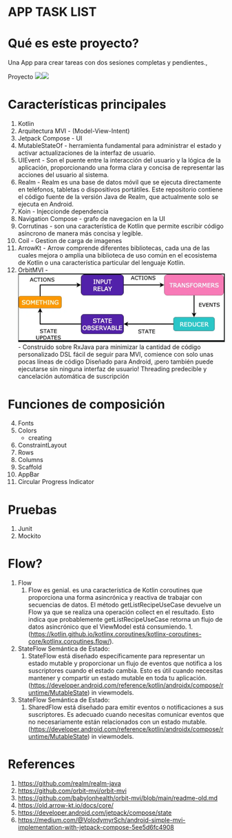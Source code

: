 # APP TASK LIST
# Qué es este proyecto?
Una App para crear tareas con dos sesiones completas y pendientes.,

Proyecto
![](https://i.imgur.com/ILRKvafl.png)![](https://i.imgur.com/396ZlMZl.png)

# Características principales
1. Kotlin
2. Arquitectura MVI -  (Model-View-Intent)
3. Jetpack Compose - UI
4. MutableStateOf -  herramienta fundamental para administrar el estado y activar actualizaciones de la interfaz de usuario.
5. UIEvent - Son el puente entre la interacción del usuario y la lógica de la aplicación, proporcionando una forma clara y concisa de representar las acciones del usuario al sistema.
6. Realm - Realm es una base de datos móvil que se ejecuta directamente en teléfonos, tabletas o dispositivos portátiles. Este repositorio contiene el código fuente de la versión Java de Realm, que actualmente solo se ejecuta en Android.
7. Koin - Injeccionde dependencia
8. Navigation Compose - grafo de navegacion en la UI
9. Corrutinas - son una característica de Kotlin que permite escribir código asíncrono de manera más concisa y legible.
10. Coil - Gestion de carga de imagenes
11. ArrowKt - Arrow comprende diferentes bibliotecas, cada una de las cuales mejora o amplía una biblioteca de uso común en el ecosistema de Kotlin o una característica particular del lenguaje Kotlin.
12. OrbitMVI - ![img.png](img.png) - 
    Construido sobre RxJava para minimizar la cantidad de código personalizado
    DSL fácil de seguir para MVI, comience con solo unas pocas líneas de código
    Diseñado para Android, ¡pero también puede ejecutarse sin ninguna interfaz de usuario!
    Threading predecible y cancelación automática de suscripción
# Funciones de composición

4. Fonts
5. Colors
    - creating
7. ConstraintLayout
8. Rows
9. Columns
10. Scaffold
11. AppBar
12. Circular Progress Indicator

# Pruebas
1. Junit
1. Mockito

#  Flow?
1. Flow
    1. Flow es genial. es una característica de Kotlin coroutines que proporciona una forma asincrónica y reactiva de trabajar con secuencias de datos.
       El método getListRecipeUseCase devuelve un Flow ya que se realiza una operación collect en el resultado. Esto indica que probablemente getListRecipeUseCase retorna un flujo de datos asincrónico que el ViewModel está consumiendo.
       1.(https://kotlin.github.io/kotlinx.coroutines/kotlinx-coroutines-core/kotlinx.coroutines.flow/).
1. StateFlow Semántica de Estado:
    1. StateFlow  está diseñado específicamente para representar un estado mutable y proporcionar un flujo de eventos que notifica a los suscriptores cuando el estado cambia. Esto es útil cuando necesitas mantener y compartir un estado mutable en toda tu aplicación. (https://developer.android.com/reference/kotlin/androidx/compose/runtime/MutableState) in viewmodels.
1. StateFlow Semántica de Estado:
    1. SharedFlow  está diseñado para emitir eventos o notificaciones a sus suscriptores. Es adecuado cuando necesitas comunicar eventos que no necesariamente están relacionados con un estado mutable. (https://developer.android.com/reference/kotlin/androidx/compose/runtime/MutableState) in viewmodels.


# References
1. https://github.com/realm/realm-java
1. https://github.com/orbit-mvi/orbit-mvi
2. https://github.com/babylonhealth/orbit-mvi/blob/main/readme-old.md
1. https://old.arrow-kt.io/docs/core/
1. https://developer.android.com/jetpack/compose/state
2. https://medium.com/@VolodymyrSch/android-simple-mvi-implementation-with-jetpack-compose-5ee5d6fc4908